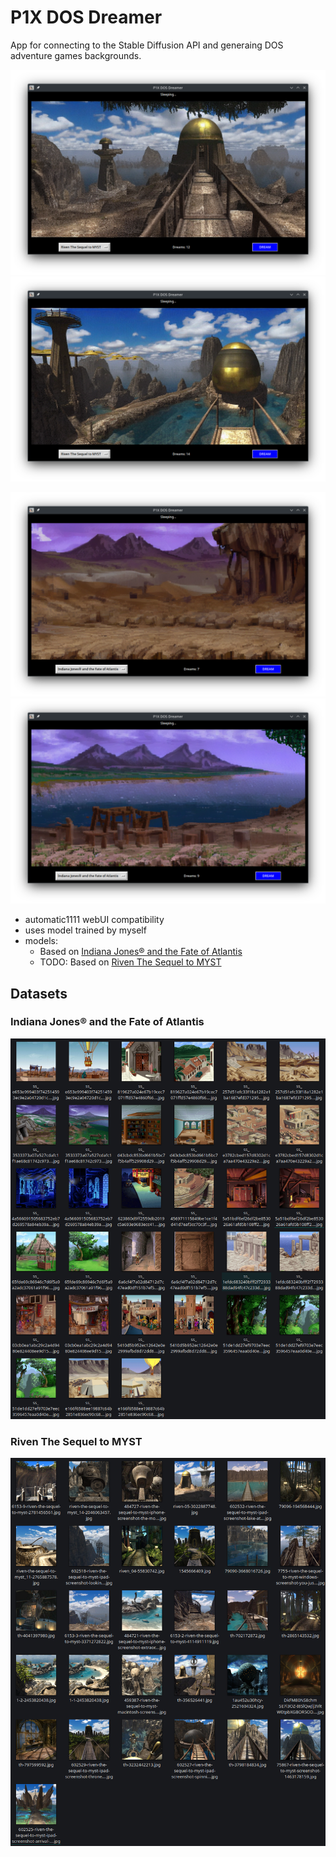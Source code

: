 # P1X DOS Dreamer
App for connecting to the Stable Diffusion API and generaing DOS adventure games backgrounds.

![Screenshot 3](screen3.png)
![Screenshot 4](screen4.png)

![Screenshot 1](screen1.png)
![Screenshot 2](screen2.png)

- automatic1111 webUI compatibility
- uses model trained by myself
- models:
    - Based on [Indiana Jones® and the Fate of Atlantis](https://store.steampowered.com/app/6010/Indiana_Jones_and_the_Fate_of_Atlantis/)
    - TODO: Based on [Riven The Sequel to MYST](https://store.steampowered.com/app/63610/Riven_The_Sequel_to_MYST/)


## Datasets
### Indiana Jones® and the Fate of Atlantis
![Dataset 1](dataset-indie.png)

### Riven The Sequel to MYST
![Dataset 2](dataset-riven.png)
